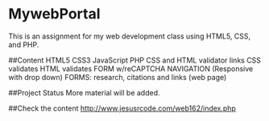 # MywebPortal
This is an assignment for my web development class using HTML5, CSS, and PHP.

##Content
HTML5
CSS3
JavaScript
PHP
CSS and HTML validator links
CSS validates
HTML validates
FORM w/reCAPTCHA
NAVIGATION (Responsive with drop down)
FORMS: research, citations and links (web page)

##Project Status
More material will be added. 

##Check the content
http://www.jesusrcode.com/web162/index.php
